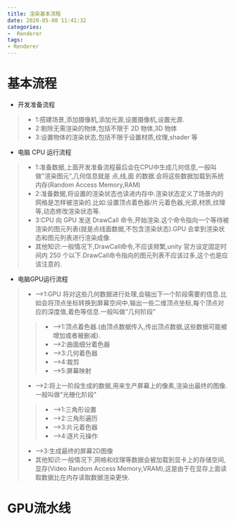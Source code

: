 ```yaml
---
title: 渲染基本流程
date: 2020-05-08 11:41:32
categories:
-  Renderer
tags:
- Renderer
---
```


# 基本流程
* 开发准备流程
> * 1:搭建场景,添加摄像机,添加光源,设置摄像机,设置光源.
> * 2:剔除无需渲染的物体,包括不限于 2D 物体,3D 物体 
> * 3:设置物体的渲染状态,包括不限于设置材质,纹理,shader 等


* 电脑 CPU 运行流程
> * 1:准备数据,上面开发准备流程最后会在CPU中生成几何信息,一般叫做"渲染图元",几何信息就是 点,线,面 的数据.会将这些数据加载到系统内存(Random Access Memory,RAM)
> * 2:准备数据,将设置的渲染状态也读进内存中.渲染状态定义了场景内的网格是怎样被渲染的.比如:设置顶点着色器/片元着色器,光源,材质,纹理等,动态修改渲染状态等.
> * 3:CPU 向 GPU 发送 DrawCall 命令,开始渲染.这个命令指向一个等待被渲染的图元列表(就是点线面数据,不包含渲染状态).GPU 会拿到渲染状态和图元列表进行渲染成像.
> * 其他知识:一般情况下,DrawCall命令,不应该频繁,unity 官方设定固定时间内 250 个以下.DrawCall命令指向的图元列表不应该过多,这个也是应该注意的.


* 电脑GPU运行流程
> * -->1:GPU 将对这些几何数据进行处理,会输出下一个阶段需要的信息.比如会将顶点坐标转换到屏幕空间中,输出一些二维顶点坐标,每个顶点对应的深度值,着色等信息.一般叫做"几何阶段"
>> * -->1:顶点着色器.(由顶点数据传入,传出顶点数据,这些数据可能被增加或者被删减).
>> * -->2:曲面细分着色器
>> * -->3:几何着色器
>> * -->4:裁剪
>> * -->5:屏幕映射
> * -->2:将上一阶段生成的数据,用来生产屏幕上的像素,渲染出最终的图像.一般叫做"光栅化阶段"
>> * -->1:三角形设置
>> * -->2:三角形遍历
>> * -->3:片元着色器
>> * -->4:逐片元操作
> * -->3:生成最终的屏幕2D图像
> * 其他知识:一般情况下,网格和纹理等数据会被加载到显卡上的存储空间,显存(Video Random Access Memory,VRAM),这是由于在显存上面读取数据比在内存读取数据渲染更快.
# GPU流水线

